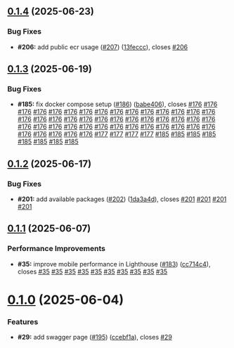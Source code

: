 ## [0.1.4](https://github.com/VilnaCRM-Org/website/compare/v0.1.3...v0.1.4) (2025-06-23)


### Bug Fixes

* **#206:** add public ecr usage ([#207](https://github.com/VilnaCRM-Org/website/issues/207)) ([13feccc](https://github.com/VilnaCRM-Org/website/commit/13feccc973a472b0da4dd727f89a637deb2f59b4)), closes [#206](https://github.com/VilnaCRM-Org/website/issues/206)



## [0.1.3](https://github.com/VilnaCRM-Org/website/compare/v0.1.2...v0.1.3) (2025-06-19)


### Bug Fixes

* **#185:** fix docker compose setup ([#186](https://github.com/VilnaCRM-Org/website/issues/186)) ([babe406](https://github.com/VilnaCRM-Org/website/commit/babe40608a7a8ec8b065854d6ddeb6b03a22f9d4)), closes [#176](https://github.com/VilnaCRM-Org/website/issues/176) [#176](https://github.com/VilnaCRM-Org/website/issues/176) [#176](https://github.com/VilnaCRM-Org/website/issues/176) [#176](https://github.com/VilnaCRM-Org/website/issues/176) [#176](https://github.com/VilnaCRM-Org/website/issues/176) [#176](https://github.com/VilnaCRM-Org/website/issues/176) [#176](https://github.com/VilnaCRM-Org/website/issues/176) [#176](https://github.com/VilnaCRM-Org/website/issues/176) [#176](https://github.com/VilnaCRM-Org/website/issues/176) [#176](https://github.com/VilnaCRM-Org/website/issues/176) [#176](https://github.com/VilnaCRM-Org/website/issues/176) [#176](https://github.com/VilnaCRM-Org/website/issues/176) [#176](https://github.com/VilnaCRM-Org/website/issues/176) [#176](https://github.com/VilnaCRM-Org/website/issues/176) [#176](https://github.com/VilnaCRM-Org/website/issues/176) [#176](https://github.com/VilnaCRM-Org/website/issues/176) [#176](https://github.com/VilnaCRM-Org/website/issues/176) [#176](https://github.com/VilnaCRM-Org/website/issues/176) [#176](https://github.com/VilnaCRM-Org/website/issues/176) [#176](https://github.com/VilnaCRM-Org/website/issues/176) [#176](https://github.com/VilnaCRM-Org/website/issues/176) [#176](https://github.com/VilnaCRM-Org/website/issues/176) [#176](https://github.com/VilnaCRM-Org/website/issues/176) [#176](https://github.com/VilnaCRM-Org/website/issues/176) [#176](https://github.com/VilnaCRM-Org/website/issues/176) [#176](https://github.com/VilnaCRM-Org/website/issues/176) [#176](https://github.com/VilnaCRM-Org/website/issues/176) [#176](https://github.com/VilnaCRM-Org/website/issues/176) [#176](https://github.com/VilnaCRM-Org/website/issues/176) [#176](https://github.com/VilnaCRM-Org/website/issues/176) [#176](https://github.com/VilnaCRM-Org/website/issues/176) [#176](https://github.com/VilnaCRM-Org/website/issues/176) [#176](https://github.com/VilnaCRM-Org/website/issues/176) [#176](https://github.com/VilnaCRM-Org/website/issues/176) [#176](https://github.com/VilnaCRM-Org/website/issues/176) [#176](https://github.com/VilnaCRM-Org/website/issues/176) [#176](https://github.com/VilnaCRM-Org/website/issues/176) [#176](https://github.com/VilnaCRM-Org/website/issues/176) [#176](https://github.com/VilnaCRM-Org/website/issues/176) [#176](https://github.com/VilnaCRM-Org/website/issues/176) [#176](https://github.com/VilnaCRM-Org/website/issues/176) [#176](https://github.com/VilnaCRM-Org/website/issues/176) [#176](https://github.com/VilnaCRM-Org/website/issues/176) [#176](https://github.com/VilnaCRM-Org/website/issues/176) [#176](https://github.com/VilnaCRM-Org/website/issues/176) [#176](https://github.com/VilnaCRM-Org/website/issues/176) [#177](https://github.com/VilnaCRM-Org/website/issues/177) [#177](https://github.com/VilnaCRM-Org/website/issues/177) [#177](https://github.com/VilnaCRM-Org/website/issues/177) [#177](https://github.com/VilnaCRM-Org/website/issues/177) [#185](https://github.com/VilnaCRM-Org/website/issues/185) [#185](https://github.com/VilnaCRM-Org/website/issues/185) [#185](https://github.com/VilnaCRM-Org/website/issues/185) [#185](https://github.com/VilnaCRM-Org/website/issues/185) [#185](https://github.com/VilnaCRM-Org/website/issues/185) [#185](https://github.com/VilnaCRM-Org/website/issues/185) [#185](https://github.com/VilnaCRM-Org/website/issues/185) [#185](https://github.com/VilnaCRM-Org/website/issues/185)



## [0.1.2](https://github.com/VilnaCRM-Org/website/compare/v0.1.1...v0.1.2) (2025-06-17)


### Bug Fixes

* **#201:** add available packages ([#202](https://github.com/VilnaCRM-Org/website/issues/202)) ([1da3a4d](https://github.com/VilnaCRM-Org/website/commit/1da3a4d1dc05fc3e9e59e4ad12529155466537c6)), closes [#201](https://github.com/VilnaCRM-Org/website/issues/201) [#201](https://github.com/VilnaCRM-Org/website/issues/201) [#201](https://github.com/VilnaCRM-Org/website/issues/201) [#201](https://github.com/VilnaCRM-Org/website/issues/201)



## [0.1.1](https://github.com/VilnaCRM-Org/website/compare/v0.1.0...v0.1.1) (2025-06-07)


### Performance Improvements

* **#35:** improve mobile performance in Lighthouse ([#183](https://github.com/VilnaCRM-Org/website/issues/183)) ([cc714c4](https://github.com/VilnaCRM-Org/website/commit/cc714c4cee6ef1240653266462f452998eb1d27d)), closes [#35](https://github.com/VilnaCRM-Org/website/issues/35) [#35](https://github.com/VilnaCRM-Org/website/issues/35) [#35](https://github.com/VilnaCRM-Org/website/issues/35) [#35](https://github.com/VilnaCRM-Org/website/issues/35) [#35](https://github.com/VilnaCRM-Org/website/issues/35) [#35](https://github.com/VilnaCRM-Org/website/issues/35) [#35](https://github.com/VilnaCRM-Org/website/issues/35) [#35](https://github.com/VilnaCRM-Org/website/issues/35) [#35](https://github.com/VilnaCRM-Org/website/issues/35) [#35](https://github.com/VilnaCRM-Org/website/issues/35)



# [0.1.0](https://github.com/VilnaCRM-Org/website/compare/v1.6.0...v0.1.0) (2025-06-04)


### Features

* **#29:** add swagger page ([#195](https://github.com/VilnaCRM-Org/website/issues/195)) ([ccebf1a](https://github.com/VilnaCRM-Org/website/commit/ccebf1a8e835b2ba2a7b02a3ae379f14b2f5815d)), closes [#29](https://github.com/VilnaCRM-Org/website/issues/29)




